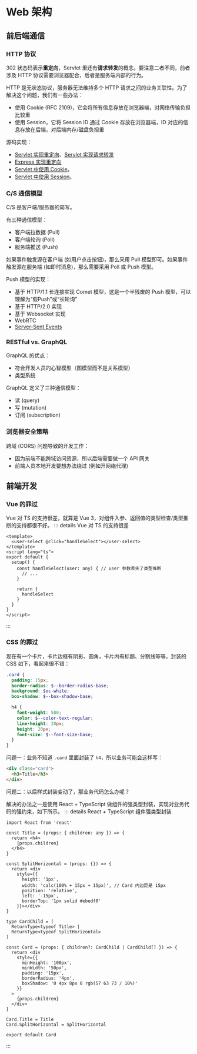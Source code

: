 # Web 架构

## 前后端通信
### HTTP 协议
302 状态码表示**重定向**，Servlet 里还有**请求转发**的概念。要注意二者不同，前者涉及 HTTP 协议需要浏览器配合，后者是服务端内部的行为。

HTTP 是无状态协议，服务器无法维持多个 HTTP 请求之间的业务关联性。为了解决这个问题，我们有一些办法：
- 使用 Cookie (RFC 2109)，它会将所有信息存放在浏览器端，对网络传输负担比较重
- 使用 Session，它将 Session ID 通过 Cookie 存放在浏览器端，ID 对应的信息存放在后端，对后端内存/磁盘负担重

源码实现：
- [Servlet 实现重定向](https://www.runoob.com/servlet/servlet-page-redirect.html)、[Servlet 实现请求转发](https://www.javatpoint.com/requestdispatcher-in-servlet)
- [Express 实现重定向](https://www.expressjs.com.cn/4x/api.html#res.redirect)
- [Servlet 中使用 Cookie](https://www.runoob.com/servlet/servlet-cookies-handling.html)。
- [Servlet 中使用 Session](https://www.runoob.com/servlet/servlet-session-tracking.html)。

### C/S 通信模型
C/S 是客户端/服务器的简写。

有三种通信模型：
- 客户端拉数据 (Pull)
- 客户端轮询 (Poll)
- 服务端推送 (Push)

如果事件触发源在客户端 (如用户点击按钮)，那么采用 Pull 模型即可。如果事件触发源在服务端 (如即时消息)，那么需要采用 Poll 或 Push 模型。

Push 模型的实现：
- 基于 HTTP/1.1 长连接实现 Comet 模型，这是一个半残废的 Push 模型，可以理解为“假Push”或“长轮询”
- 基于 HTTP/2.0 实现
- 基于 Websocket 实现
- WebRTC
- [Server-Sent Events](https://www.html5rocks.com/en/tutorials/eventsource/basics/)

### RESTful vs. GraphQL
GraphQL 的优点：
- 符合开发人员的心智模型（图模型而不是关系模型）
- 类型系统

GraphQL 定义了三种通信模型：
- 读 (query)
- 写 (mutation)
- 订阅 (subscription)

### 浏览器安全策略
跨域 (CORS) 问题导致的开发工作：
- 因为前端不能跨域访问资源，所以后端需要做一个 API 网关
- 前端人员本地开发要想办法绕过 (例如开网络代理)

## 前端开发
### Vue 的罪过
Vue 对 TS 的支持很差，就算是 Vue 3，对组件入参、返回值的类型检查/类型推断的支持都很不好。
::: details Vue 对 TS 的支持很差
```vue
<template>
  <user-select @click="handleSelect"></user-select>
</template>
<script lang="ts">
export default {
  setup() {
    const handleSelect(user: any) { // user 参数丢失了类型推断
      // ...
    }

    return {
      handleSelect
    }
  }
}
</script>
```
:::

### CSS 的罪过
现在有一个卡片，卡片边框有阴影、圆角，卡片内有标题、分割线等等。封装的 CSS 如下，看起来很不错：
```scss
.card {
  padding: 15px;
  border-radius: $--border-radius-base;
  background: $oc-white;
  box-shadow: $--box-shadow-base;

  h4 {
    font-weight: 500;
    color: $--color-text-regular;
    line-height: 20px;
    height: 20px;
    font-size: $--font-size-base;
  }
}
```

问题一：业务不知道 `.card` 里面封装了 `h4`，所以业务可能会这样写：
```html
<div class="card">
  <h3>Title</h3>
</div>
```

问题二：以后样式封装变动了，那业务代码怎么办呢？

解决的办法之一是使用 React + TypeScript 做组件的强类型封装，实现对业务代码的强约束，如下所示。
::: details React + TypeScript 组件强类型封装
```tsx
import React from 'react'

const Title = (props: { children: any }) => {
  return <h4>
    {props.children}
  </h4>
}

const SplitHorizontal = (props: {}) => {
  return <div
    style={{
      height: '1px',
      width: 'calc(100% + 15px + 15px)', // Card 内边距是 15px
      position: 'relative',
      left: '-15px',
      borderTop: '1px solid #ebedf0'
    }}></div>
}

type CardChild = (
  ReturnType<typeof Title> |
  ReturnType<typeof SplitHorizontal>
)

const Card = (props: { children?: CardChild | CardChild[] }) => {
  return <div
    style={{
      minHeight: '100px',
      minWidth: '50px',
      padding: '15px',
      borderRadius: '4px',
      boxShadow: '0 4px 8px 0 rgb(57 63 73 / 10%)'
    }}
  >
    {props.children}
  </div>
}

Card.Title = Title
Card.SplitHorizontal = SplitHorizontal

export default Card
```
:::
